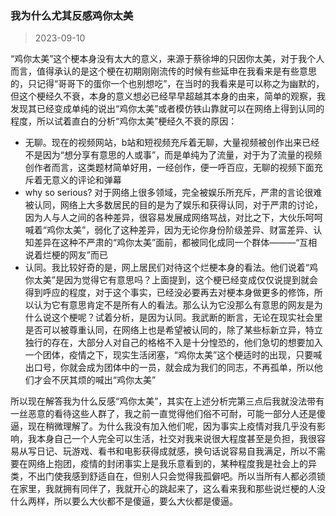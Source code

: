 ### 我为什么尤其反感鸡你太美

> 2023-09-10

“鸡你太美”这个梗本身没有太大的意义，来源于蔡徐坤的只因你太美，对于我个人而言，值得承认的是这个梗在初期刚刚流传的时候有些延申在我看来是有些意思的，只记得“哥哥下的蛋你一个也别想吃”，在当时的我看来是可以称之为幽默的，但这个梗经久不衰，本身的意义想必已经早早超越其本身的由来，简单的观察，我发现其已经变成单纯的说出“鸡你太美”或者模仿铁山靠就可以在网络上得到认同的程度，所以试着直白的分析“鸡你太美”梗经久不衰的原因：
- 无聊。现在的视频网站，b站和短视频充斥着无聊，大量视频被创作出来已经不是因为“想分享有意思的人或事”，而是单纯为了流量，对于为了流量的视频创作者而言，这类题材简单好用，一经创作，便一呼百应，无聊的视频下面充斥着无意义的评论和弹幕
- why so serious? 对于网络上很多领域，完全被娱乐所充斥，严肃的言论很难被认同，网络上大多数居民的目的是为了娱乐和获得认同，对于严肃的讨论，因为人与人之间的各种差异，很容易发展成网络骂战，对比之下，大伙乐呵呵喊着“鸡你太美”，弱化了这种差异，因为无论你身份阶级差异、财富差异、认知差异在这种不严肃的“鸡你太美”面前，都被同化成同一个群体———“互相说着烂梗的网友”而已
- 认同。我比较好奇的是，网上居民们对待这个烂梗本身的看法。他们说着“鸡你太美”是因为觉得它有意思吗？上面提到，这个梗已经变成仅仅说提到就会得到呼应的程度，对于这个事实，已经没必要再去对梗本身做更多的修饰，所以认为它有意思肯定不是所有人的看法。那么认为它没那么有意思的网友是为什么说这个梗呢？试着分析，是因为认同。我武断的断言，无论在现实社会里是否可以被尊重认同，在网络上也是希望被认同的，除了某些标新立异，特立独行的存在，大部分人对自己的格格不入是十分惶恐的，他们急切的想要加入一个团体，疫情之下，现实生活闭塞，“鸡你太美”这个梗适时的出现，只要喊出口号，你就会成为团体中的一员，就会成为我们的同志，不再孤单，所以他们才会不厌其烦的喊出“鸡你太美”

所以现在解答我为什么反感“鸡你太美”，其实在上述分析完第三点后我就没法带有一丝恶意的看待这些人群了，我之前一直觉得他们俗不可耐，可能一部分人还是傻逼，现在稍微理解了。为什么我没有加入他们呢，因为事实上疫情对我几乎没有影响，我本身自己一个人完全可以生活，社交对我来说很大程度甚至是负担，我很容易从写日记、玩游戏、看书和电影获得成就感，换句话说容易自我满足，所以不需要在网络上抱团，疫情的封闭事实上是我乐意看到的，某种程度我是社会上的异类，不出门使我感到舒适自在，但别人只会觉得我孤僻吧。所以当所有人都必须锁在家里，我就拥有同伴了，我就开心的跳起来了，这么看来我和那些说烂梗的人没什么两样，所以要么大伙都不是傻逼，要么大伙都是傻逼。